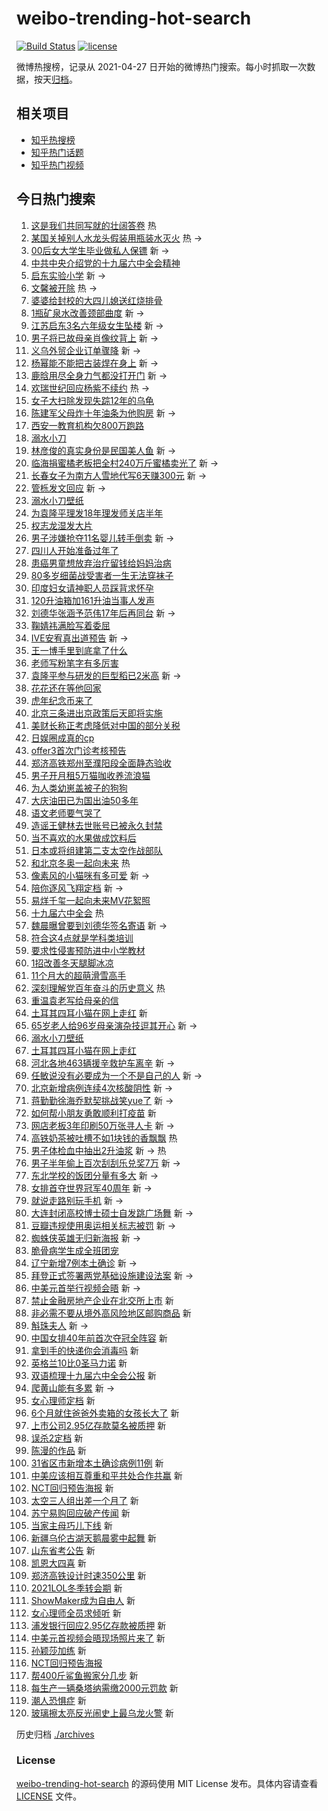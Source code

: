 # weibo-trending-hot-search

[![Build Status](https://github.com/justjavac/weibo-trending-hot-search/workflows/ci/badge.svg?branch=master)](https://github.com/justjavac/weibo-trending-hot-search/actions)
[![license](https://img.shields.io/github/license/justjavac/weibo-trending-hot-search)](https://github.com/justjavac/weibo-trending-hot-search/blob/master/LICENSE)

微博热搜榜，记录从 2021-04-27 日开始的微博热门搜索。每小时抓取一次数据，按天[归档](./archives)。

## 相关项目

- [知乎热搜榜](https://github.com/justjavac/zhihu-trending-top-search)
- [知乎热门话题](https://github.com/justjavac/zhihu-trending-hot-questions)
- [知乎热门视频](https://github.com/justjavac/zhihu-trending-hot-video)

## 今日热门搜索

<!-- BEGIN -->
<!-- 最后更新时间 Tue Nov 16 2021 10:30:18 GMT+0800 (China Standard Time) -->

1. [这是我们共同写就的壮阔答卷](https://s.weibo.com//weibo?q=%23%E8%BF%99%E6%98%AF%E6%88%91%E4%BB%AC%E5%85%B1%E5%90%8C%E5%86%99%E5%B0%B1%E7%9A%84%E5%A3%AE%E9%98%94%E7%AD%94%E5%8D%B7%23&Refer=new_time)
   热
1. [某国关掉别人水龙头假装用瓶装水灭火](https://s.weibo.com//weibo?q=%23%E6%9F%90%E5%9B%BD%E5%85%B3%E6%8E%89%E5%88%AB%E4%BA%BA%E6%B0%B4%E9%BE%99%E5%A4%B4%E5%81%87%E8%A3%85%E7%94%A8%E7%93%B6%E8%A3%85%E6%B0%B4%E7%81%AD%E7%81%AB%23&Refer=top)
   热 ->
1. [00后女大学生毕业做私人保镖](https://s.weibo.com//weibo?q=%2300%E5%90%8E%E5%A5%B3%E5%A4%A7%E5%AD%A6%E7%94%9F%E6%AF%95%E4%B8%9A%E5%81%9A%E7%A7%81%E4%BA%BA%E4%BF%9D%E9%95%96%23&Refer=top)
   新 ->
1. [中共中央介绍党的十九届六中全会精神](https://s.weibo.com//weibo?q=%23%E4%B8%AD%E5%85%B1%E4%B8%AD%E5%A4%AE%E4%BB%8B%E7%BB%8D%E5%85%9A%E7%9A%84%E5%8D%81%E4%B9%9D%E5%B1%8A%E5%85%AD%E4%B8%AD%E5%85%A8%E4%BC%9A%E7%B2%BE%E7%A5%9E%23&Refer=top)
1. [启东实验小学](https://s.weibo.com//weibo?q=%E5%90%AF%E4%B8%9C%E5%AE%9E%E9%AA%8C%E5%B0%8F%E5%AD%A6&Refer=top)
   新 ->
1. [文馨被开除](https://s.weibo.com//weibo?q=%23%E6%96%87%E9%A6%A8%E8%A2%AB%E5%BC%80%E9%99%A4%23&Refer=top)
   热 ->
1. [婆婆给封校的大四儿媳送红烧排骨](https://s.weibo.com//weibo?q=%23%E5%A9%86%E5%A9%86%E7%BB%99%E5%B0%81%E6%A0%A1%E7%9A%84%E5%A4%A7%E5%9B%9B%E5%84%BF%E5%AA%B3%E9%80%81%E7%BA%A2%E7%83%A7%E6%8E%92%E9%AA%A8%23&Refer=top)
1. [1瓶矿泉水改善颈部曲度](https://s.weibo.com//weibo?q=%231%E7%93%B6%E7%9F%BF%E6%B3%89%E6%B0%B4%E6%94%B9%E5%96%84%E9%A2%88%E9%83%A8%E6%9B%B2%E5%BA%A6%23&Refer=top)
   新 ->
1. [江苏启东3名六年级女生坠楼](https://s.weibo.com//weibo?q=%23%E6%B1%9F%E8%8B%8F%E5%90%AF%E4%B8%9C3%E5%90%8D%E5%85%AD%E5%B9%B4%E7%BA%A7%E5%A5%B3%E7%94%9F%E5%9D%A0%E6%A5%BC%23&Refer=top)
   新 ->
1. [男子将已故母亲肖像纹背上](https://s.weibo.com//weibo?q=%23%E7%94%B7%E5%AD%90%E5%B0%86%E5%B7%B2%E6%95%85%E6%AF%8D%E4%BA%B2%E8%82%96%E5%83%8F%E7%BA%B9%E8%83%8C%E4%B8%8A%23&Refer=top)
   新 ->
1. [义乌外贸企业订单骤降](https://s.weibo.com//weibo?q=%23%E4%B9%89%E4%B9%8C%E5%A4%96%E8%B4%B8%E4%BC%81%E4%B8%9A%E8%AE%A2%E5%8D%95%E9%AA%A4%E9%99%8D%23&Refer=top)
   新 ->
1. [杨幂能不能把古装焊在身上](https://s.weibo.com//weibo?q=%23%E6%9D%A8%E5%B9%82%E8%83%BD%E4%B8%8D%E8%83%BD%E6%8A%8A%E5%8F%A4%E8%A3%85%E7%84%8A%E5%9C%A8%E8%BA%AB%E4%B8%8A%23&Refer=top)
   新 ->
1. [鹿晗用尽全身力气都没打开门](https://s.weibo.com//weibo?q=%23%E9%B9%BF%E6%99%97%E7%94%A8%E5%B0%BD%E5%85%A8%E8%BA%AB%E5%8A%9B%E6%B0%94%E9%83%BD%E6%B2%A1%E6%89%93%E5%BC%80%E9%97%A8%23&Refer=top)
   新 ->
1. [欢瑞世纪回应杨紫不续约](https://s.weibo.com//weibo?q=%23%E6%AC%A2%E7%91%9E%E4%B8%96%E7%BA%AA%E5%9B%9E%E5%BA%94%E6%9D%A8%E7%B4%AB%E4%B8%8D%E7%BB%AD%E7%BA%A6%23&Refer=top)
   热 ->
1. [女子大扫除发现失踪12年的乌龟](https://s.weibo.com//weibo?q=%23%E5%A5%B3%E5%AD%90%E5%A4%A7%E6%89%AB%E9%99%A4%E5%8F%91%E7%8E%B0%E5%A4%B1%E8%B8%AA12%E5%B9%B4%E7%9A%84%E4%B9%8C%E9%BE%9F%23&Refer=top)
1. [陈建军父母炸十年油条为他购房](https://s.weibo.com//weibo?q=%23%E9%99%88%E5%BB%BA%E5%86%9B%E7%88%B6%E6%AF%8D%E7%82%B8%E5%8D%81%E5%B9%B4%E6%B2%B9%E6%9D%A1%E4%B8%BA%E4%BB%96%E8%B4%AD%E6%88%BF%23&Refer=top)
   新 ->
1. [西安一教育机构欠800万跑路](https://s.weibo.com//weibo?q=%23%E8%A5%BF%E5%AE%89%E4%B8%80%E6%95%99%E8%82%B2%E6%9C%BA%E6%9E%84%E6%AC%A0800%E4%B8%87%E8%B7%91%E8%B7%AF%23&Refer=top)
1. [溺水小刀](https://s.weibo.com//weibo?q=%E6%BA%BA%E6%B0%B4%E5%B0%8F%E5%88%80&Refer=top)
1. [林彦俊的真实身份是民国美人鱼](https://s.weibo.com//weibo?q=%23%E6%9E%97%E5%BD%A6%E4%BF%8A%E7%9A%84%E7%9C%9F%E5%AE%9E%E8%BA%AB%E4%BB%BD%E6%98%AF%E6%B0%91%E5%9B%BD%E7%BE%8E%E4%BA%BA%E9%B1%BC%23&Refer=top)
   新 ->
1. [临海捐蜜橘老板把全村240万斤蜜橘卖光了](https://s.weibo.com//weibo?q=%23%E4%B8%B4%E6%B5%B7%E6%8D%90%E8%9C%9C%E6%A9%98%E8%80%81%E6%9D%BF%E6%8A%8A%E5%85%A8%E6%9D%91240%E4%B8%87%E6%96%A4%E8%9C%9C%E6%A9%98%E5%8D%96%E5%85%89%E4%BA%86%23&Refer=top)
   新 ->
1. [长春女子为南方人雪地代写6天赚300元](https://s.weibo.com//weibo?q=%23%E9%95%BF%E6%98%A5%E5%A5%B3%E5%AD%90%E4%B8%BA%E5%8D%97%E6%96%B9%E4%BA%BA%E9%9B%AA%E5%9C%B0%E4%BB%A3%E5%86%996%E5%A4%A9%E8%B5%9A300%E5%85%83%23&Refer=top)
   新 ->
1. [管栎发文回应](https://s.weibo.com//weibo?q=%23%E7%AE%A1%E6%A0%8E%E5%8F%91%E6%96%87%E5%9B%9E%E5%BA%94%23&Refer=top)
   新 ->
1. [溺水小刀壁纸](https://s.weibo.com//weibo?q=%E6%BA%BA%E6%B0%B4%E5%B0%8F%E5%88%80%E5%A3%81%E7%BA%B8&Refer=top)
1. [为袁隆平理发18年理发师关店半年](https://s.weibo.com//weibo?q=%23%E4%B8%BA%E8%A2%81%E9%9A%86%E5%B9%B3%E7%90%86%E5%8F%9118%E5%B9%B4%E7%90%86%E5%8F%91%E5%B8%88%E5%85%B3%E5%BA%97%E5%8D%8A%E5%B9%B4%23&Refer=top)
1. [权志龙湿发大片](https://s.weibo.com//weibo?q=%23%E6%9D%83%E5%BF%97%E9%BE%99%E6%B9%BF%E5%8F%91%E5%A4%A7%E7%89%87%23&Refer=top)
1. [男子涉嫌抢夺11名婴儿转手倒卖](https://s.weibo.com//weibo?q=%23%E7%94%B7%E5%AD%90%E6%B6%89%E5%AB%8C%E6%8A%A2%E5%A4%BA11%E5%90%8D%E5%A9%B4%E5%84%BF%E8%BD%AC%E6%89%8B%E5%80%92%E5%8D%96%23&Refer=top)
   新 ->
1. [四川人开始准备过年了](https://s.weibo.com//weibo?q=%23%E5%9B%9B%E5%B7%9D%E4%BA%BA%E5%BC%80%E5%A7%8B%E5%87%86%E5%A4%87%E8%BF%87%E5%B9%B4%E4%BA%86%23&Refer=top)
1. [患癌男童想放弃治疗留钱给妈妈治病](https://s.weibo.com//weibo?q=%23%E6%82%A3%E7%99%8C%E7%94%B7%E7%AB%A5%E6%83%B3%E6%94%BE%E5%BC%83%E6%B2%BB%E7%96%97%E7%95%99%E9%92%B1%E7%BB%99%E5%A6%88%E5%A6%88%E6%B2%BB%E7%97%85%23&Refer=top)
1. [80多岁细菌战受害者一生无法穿袜子](https://s.weibo.com//weibo?q=%2380%E5%A4%9A%E5%B2%81%E7%BB%86%E8%8F%8C%E6%88%98%E5%8F%97%E5%AE%B3%E8%80%85%E4%B8%80%E7%94%9F%E6%97%A0%E6%B3%95%E7%A9%BF%E8%A2%9C%E5%AD%90%23&Refer=top)
1. [印度妇女请神职人员踩背求怀孕](https://s.weibo.com//weibo?q=%23%E5%8D%B0%E5%BA%A6%E5%A6%87%E5%A5%B3%E8%AF%B7%E7%A5%9E%E8%81%8C%E4%BA%BA%E5%91%98%E8%B8%A9%E8%83%8C%E6%B1%82%E6%80%80%E5%AD%95%23&Refer=top)
1. [120升油箱加161升油当事人发声](https://s.weibo.com//weibo?q=%23120%E5%8D%87%E6%B2%B9%E7%AE%B1%E5%8A%A0161%E5%8D%87%E6%B2%B9%E5%BD%93%E4%BA%8B%E4%BA%BA%E5%8F%91%E5%A3%B0%23&Refer=top)
1. [刘德华张涵予范伟17年后再同台](https://s.weibo.com//weibo?q=%23%E5%88%98%E5%BE%B7%E5%8D%8E%E5%BC%A0%E6%B6%B5%E4%BA%88%E8%8C%83%E4%BC%9F17%E5%B9%B4%E5%90%8E%E5%86%8D%E5%90%8C%E5%8F%B0%23&Refer=top)
   新 ->
1. [鞠婧祎满脸写着委屈](https://s.weibo.com//weibo?q=%23%E9%9E%A0%E5%A9%A7%E7%A5%8E%E6%BB%A1%E8%84%B8%E5%86%99%E7%9D%80%E5%A7%94%E5%B1%88%23&Refer=top)
1. [IVE安宥真出道预告](https://s.weibo.com//weibo?q=%23IVE%E5%AE%89%E5%AE%A5%E7%9C%9F%E5%87%BA%E9%81%93%E9%A2%84%E5%91%8A%23&Refer=top)
   新 ->
1. [王一博手里到底拿了什么](https://s.weibo.com//weibo?q=%23%E7%8E%8B%E4%B8%80%E5%8D%9A%E6%89%8B%E9%87%8C%E5%88%B0%E5%BA%95%E6%8B%BF%E4%BA%86%E4%BB%80%E4%B9%88%23&Refer=top)
1. [老师写粉笔字有多厉害](https://s.weibo.com//weibo?q=%23%E8%80%81%E5%B8%88%E5%86%99%E7%B2%89%E7%AC%94%E5%AD%97%E6%9C%89%E5%A4%9A%E5%8E%89%E5%AE%B3%23&Refer=top)
1. [袁隆平参与研发的巨型稻已2米高](https://s.weibo.com//weibo?q=%23%E8%A2%81%E9%9A%86%E5%B9%B3%E5%8F%82%E4%B8%8E%E7%A0%94%E5%8F%91%E7%9A%84%E5%B7%A8%E5%9E%8B%E7%A8%BB%E5%B7%B22%E7%B1%B3%E9%AB%98%23&Refer=top)
   新 ->
1. [花花还在等他回家](https://s.weibo.com//weibo?q=%23%E8%8A%B1%E8%8A%B1%E8%BF%98%E5%9C%A8%E7%AD%89%E4%BB%96%E5%9B%9E%E5%AE%B6%23&Refer=top)
1. [虎年纪念币来了](https://s.weibo.com//weibo?q=%23%E8%99%8E%E5%B9%B4%E7%BA%AA%E5%BF%B5%E5%B8%81%E6%9D%A5%E4%BA%86%23&Refer=top)
1. [北京三条进出京政策后天即将实施](https://s.weibo.com//weibo?q=%23%E5%8C%97%E4%BA%AC%E4%B8%89%E6%9D%A1%E8%BF%9B%E5%87%BA%E4%BA%AC%E6%94%BF%E7%AD%96%E5%90%8E%E5%A4%A9%E5%8D%B3%E5%B0%86%E5%AE%9E%E6%96%BD%23&Refer=top)
1. [美财长称正考虑降低对中国的部分关税](https://s.weibo.com//weibo?q=%23%E7%BE%8E%E8%B4%A2%E9%95%BF%E7%A7%B0%E6%AD%A3%E8%80%83%E8%99%91%E9%99%8D%E4%BD%8E%E5%AF%B9%E4%B8%AD%E5%9B%BD%E7%9A%84%E9%83%A8%E5%88%86%E5%85%B3%E7%A8%8E%23&Refer=top)
1. [日娱圈成真的cp](https://s.weibo.com//weibo?q=%23%E6%97%A5%E5%A8%B1%E5%9C%88%E6%88%90%E7%9C%9F%E7%9A%84cp%23&Refer=top)
1. [offer3首次门诊考核预告](https://s.weibo.com//weibo?q=%23offer3%E9%A6%96%E6%AC%A1%E9%97%A8%E8%AF%8A%E8%80%83%E6%A0%B8%E9%A2%84%E5%91%8A%23&Refer=top)
1. [郑济高铁郑州至濮阳段全面静态验收](https://s.weibo.com//weibo?q=%23%E9%83%91%E6%B5%8E%E9%AB%98%E9%93%81%E9%83%91%E5%B7%9E%E8%87%B3%E6%BF%AE%E9%98%B3%E6%AE%B5%E5%85%A8%E9%9D%A2%E9%9D%99%E6%80%81%E9%AA%8C%E6%94%B6%23&Refer=top)
1. [男子开月租5万猫咖收养流浪猫](https://s.weibo.com//weibo?q=%23%E7%94%B7%E5%AD%90%E5%BC%80%E6%9C%88%E7%A7%9F5%E4%B8%87%E7%8C%AB%E5%92%96%E6%94%B6%E5%85%BB%E6%B5%81%E6%B5%AA%E7%8C%AB%23&Refer=top)
1. [为人类幼崽盖被子的狗狗](https://s.weibo.com//weibo?q=%23%E4%B8%BA%E4%BA%BA%E7%B1%BB%E5%B9%BC%E5%B4%BD%E7%9B%96%E8%A2%AB%E5%AD%90%E7%9A%84%E7%8B%97%E7%8B%97%23&Refer=top)
1. [大庆油田已为国出油50多年](https://s.weibo.com//weibo?q=%23%E5%A4%A7%E5%BA%86%E6%B2%B9%E7%94%B0%E5%B7%B2%E4%B8%BA%E5%9B%BD%E5%87%BA%E6%B2%B950%E5%A4%9A%E5%B9%B4%23&Refer=top)
1. [语文老师要气哭了](https://s.weibo.com//weibo?q=%23%E8%AF%AD%E6%96%87%E8%80%81%E5%B8%88%E8%A6%81%E6%B0%94%E5%93%AD%E4%BA%86%23&Refer=top)
1. [造谣王健林去世账号已被永久封禁](https://s.weibo.com//weibo?q=%23%E9%80%A0%E8%B0%A3%E7%8E%8B%E5%81%A5%E6%9E%97%E5%8E%BB%E4%B8%96%E8%B4%A6%E5%8F%B7%E5%B7%B2%E8%A2%AB%E6%B0%B8%E4%B9%85%E5%B0%81%E7%A6%81%23&Refer=top)
1. [当不喜欢的水果做成饮料后](https://s.weibo.com//weibo?q=%23%E5%BD%93%E4%B8%8D%E5%96%9C%E6%AC%A2%E7%9A%84%E6%B0%B4%E6%9E%9C%E5%81%9A%E6%88%90%E9%A5%AE%E6%96%99%E5%90%8E%23&Refer=top)
1. [日本或将组建第二支太空作战部队](https://s.weibo.com//weibo?q=%23%E6%97%A5%E6%9C%AC%E6%88%96%E5%B0%86%E7%BB%84%E5%BB%BA%E7%AC%AC%E4%BA%8C%E6%94%AF%E5%A4%AA%E7%A9%BA%E4%BD%9C%E6%88%98%E9%83%A8%E9%98%9F%23&Refer=top)
1. [和北京冬奥一起向未来](https://s.weibo.com//weibo?q=%23%E5%92%8C%E5%8C%97%E4%BA%AC%E5%86%AC%E5%A5%A5%E4%B8%80%E8%B5%B7%E5%90%91%E6%9C%AA%E6%9D%A5%23&Refer=new_time)
   热
1. [像素风的小猫咪有多可爱](https://s.weibo.com//weibo?q=%23%E5%83%8F%E7%B4%A0%E9%A3%8E%E7%9A%84%E5%B0%8F%E7%8C%AB%E5%92%AA%E6%9C%89%E5%A4%9A%E5%8F%AF%E7%88%B1%23&Refer=top)
   新 ->
1. [陪你逐风飞翔定档](https://s.weibo.com//weibo?q=%23%E9%99%AA%E4%BD%A0%E9%80%90%E9%A3%8E%E9%A3%9E%E7%BF%94%E5%AE%9A%E6%A1%A3%23&Refer=top)
   新 ->
1. [易烊千玺一起向未来MV花絮照](https://s.weibo.com//weibo?q=%23%E6%98%93%E7%83%8A%E5%8D%83%E7%8E%BA%E4%B8%80%E8%B5%B7%E5%90%91%E6%9C%AA%E6%9D%A5MV%E8%8A%B1%E7%B5%AE%E7%85%A7%23&Refer=top)
1. [十九届六中全会](https://s.weibo.com//weibo?q=%23%E5%8D%81%E4%B9%9D%E5%B1%8A%E5%85%AD%E4%B8%AD%E5%85%A8%E4%BC%9A%23&Refer=new_time)
   热
1. [魏晨曝曾要到刘德华签名寄语](https://s.weibo.com//weibo?q=%23%E9%AD%8F%E6%99%A8%E6%9B%9D%E6%9B%BE%E8%A6%81%E5%88%B0%E5%88%98%E5%BE%B7%E5%8D%8E%E7%AD%BE%E5%90%8D%E5%AF%84%E8%AF%AD%23&Refer=top)
   新 ->
1. [符合这4点就是学科类培训](https://s.weibo.com//weibo?q=%23%E7%AC%A6%E5%90%88%E8%BF%994%E7%82%B9%E5%B0%B1%E6%98%AF%E5%AD%A6%E7%A7%91%E7%B1%BB%E5%9F%B9%E8%AE%AD%23&Refer=top)
1. [要求性侵害预防进中小学教材](https://s.weibo.com//weibo?q=%23%E8%A6%81%E6%B1%82%E6%80%A7%E4%BE%B5%E5%AE%B3%E9%A2%84%E9%98%B2%E8%BF%9B%E4%B8%AD%E5%B0%8F%E5%AD%A6%E6%95%99%E6%9D%90%23&Refer=top)
1. [1招改善冬天腿脚冰凉](https://s.weibo.com//weibo?q=%231%E6%8B%9B%E6%94%B9%E5%96%84%E5%86%AC%E5%A4%A9%E8%85%BF%E8%84%9A%E5%86%B0%E5%87%89%23&Refer=top)
1. [11个月大的超萌滑雪高手](https://s.weibo.com//weibo?q=%2311%E4%B8%AA%E6%9C%88%E5%A4%A7%E7%9A%84%E8%B6%85%E8%90%8C%E6%BB%91%E9%9B%AA%E9%AB%98%E6%89%8B%23&Refer=top)
1. [深刻理解党百年奋斗的历史意义](https://s.weibo.com//weibo?q=%23%E6%B7%B1%E5%88%BB%E7%90%86%E8%A7%A3%E5%85%9A%E7%99%BE%E5%B9%B4%E5%A5%8B%E6%96%97%E7%9A%84%E5%8E%86%E5%8F%B2%E6%84%8F%E4%B9%89%23&Refer=new_time)
   热
1. [重温袁老写给母亲的信](https://s.weibo.com//weibo?q=%23%E9%87%8D%E6%B8%A9%E8%A2%81%E8%80%81%E5%86%99%E7%BB%99%E6%AF%8D%E4%BA%B2%E7%9A%84%E4%BF%A1%23&Refer=top)
1. [土耳其四耳小猫在网上走红](https://s.weibo.com//weibo?q=%E5%9C%9F%E8%80%B3%E5%85%B6%E5%9B%9B%E8%80%B3%E5%B0%8F%E7%8C%AB%E5%9C%A8%E7%BD%91%E4%B8%8A%E8%B5%B0%E7%BA%A2&Refer=top)
   新
1. [65岁老人给96岁母亲演杂技逗其开心](https://s.weibo.com//weibo?q=%2365%E5%B2%81%E8%80%81%E4%BA%BA%E7%BB%9996%E5%B2%81%E6%AF%8D%E4%BA%B2%E6%BC%94%E6%9D%82%E6%8A%80%E9%80%97%E5%85%B6%E5%BC%80%E5%BF%83%23&Refer=top)
   新 ->
1. [溺水小刀壁纸](https://s.weibo.com//weibo?q=%23%E6%BA%BA%E6%B0%B4%E5%B0%8F%E5%88%80%E5%A3%81%E7%BA%B8%23&Refer=top)
1. [土耳其四耳小猫在网上走红](https://s.weibo.com//weibo?q=%23%E5%9C%9F%E8%80%B3%E5%85%B6%E5%9B%9B%E8%80%B3%E5%B0%8F%E7%8C%AB%E5%9C%A8%E7%BD%91%E4%B8%8A%E8%B5%B0%E7%BA%A2%23&Refer=top)
1. [河北各地463辆援辛救护车离辛](https://s.weibo.com//weibo?q=%23%E6%B2%B3%E5%8C%97%E5%90%84%E5%9C%B0463%E8%BE%86%E6%8F%B4%E8%BE%9B%E6%95%91%E6%8A%A4%E8%BD%A6%E7%A6%BB%E8%BE%9B%23&Refer=top)
   新 ->
1. [任敏说没有必要成为一个不是自己的人](https://s.weibo.com//weibo?q=%23%E4%BB%BB%E6%95%8F%E8%AF%B4%E6%B2%A1%E6%9C%89%E5%BF%85%E8%A6%81%E6%88%90%E4%B8%BA%E4%B8%80%E4%B8%AA%E4%B8%8D%E6%98%AF%E8%87%AA%E5%B7%B1%E7%9A%84%E4%BA%BA%23&Refer=top)
   新 ->
1. [北京新增病例连续4次核酸阴性](https://s.weibo.com//weibo?q=%23%E5%8C%97%E4%BA%AC%E6%96%B0%E5%A2%9E%E7%97%85%E4%BE%8B%E8%BF%9E%E7%BB%AD4%E6%AC%A1%E6%A0%B8%E9%85%B8%E9%98%B4%E6%80%A7%23&Refer=top)
   新 ->
1. [蒋勤勤徐海乔默契挑战笑yue了](https://s.weibo.com//weibo?q=%23%E8%92%8B%E5%8B%A4%E5%8B%A4%E5%BE%90%E6%B5%B7%E4%B9%94%E9%BB%98%E5%A5%91%E6%8C%91%E6%88%98%E7%AC%91yue%E4%BA%86%23&Refer=top)
   新 ->
1. [如何帮小朋友勇敢顺利打疫苗](https://s.weibo.com//weibo?q=%23%E5%A6%82%E4%BD%95%E5%B8%AE%E5%B0%8F%E6%9C%8B%E5%8F%8B%E5%8B%87%E6%95%A2%E9%A1%BA%E5%88%A9%E6%89%93%E7%96%AB%E8%8B%97%23&Refer=top)
   新
1. [网店老板3年印刷50万张寻人卡](https://s.weibo.com//weibo?q=%23%E7%BD%91%E5%BA%97%E8%80%81%E6%9D%BF3%E5%B9%B4%E5%8D%B0%E5%88%B750%E4%B8%87%E5%BC%A0%E5%AF%BB%E4%BA%BA%E5%8D%A1%23&Refer=top)
   新 ->
1. [高铁奶茶被吐槽不如1块钱的香飘飘](https://s.weibo.com//weibo?q=%23%E9%AB%98%E9%93%81%E5%A5%B6%E8%8C%B6%E8%A2%AB%E5%90%90%E6%A7%BD%E4%B8%8D%E5%A6%821%E5%9D%97%E9%92%B1%E7%9A%84%E9%A6%99%E9%A3%98%E9%A3%98%23&Refer=top)
   热
1. [男子体检血中抽出2升油浆](https://s.weibo.com//weibo?q=%23%E7%94%B7%E5%AD%90%E4%BD%93%E6%A3%80%E8%A1%80%E4%B8%AD%E6%8A%BD%E5%87%BA2%E5%8D%87%E6%B2%B9%E6%B5%86%23&Refer=top)
   新 -> 热
1. [男子半年偷上百次刮刮乐兑奖7万](https://s.weibo.com//weibo?q=%23%E7%94%B7%E5%AD%90%E5%8D%8A%E5%B9%B4%E5%81%B7%E4%B8%8A%E7%99%BE%E6%AC%A1%E5%88%AE%E5%88%AE%E4%B9%90%E5%85%91%E5%A5%967%E4%B8%87%23&Refer=top)
   新 ->
1. [东北学校的饭团分量有多大](https://s.weibo.com//weibo?q=%23%E4%B8%9C%E5%8C%97%E5%AD%A6%E6%A0%A1%E7%9A%84%E9%A5%AD%E5%9B%A2%E5%88%86%E9%87%8F%E6%9C%89%E5%A4%9A%E5%A4%A7%23&Refer=top)
   新 ->
1. [女排首夺世界冠军40周年](https://s.weibo.com//weibo?q=%23%E5%A5%B3%E6%8E%92%E9%A6%96%E5%A4%BA%E4%B8%96%E7%95%8C%E5%86%A0%E5%86%9B40%E5%91%A8%E5%B9%B4%23&Refer=top)
   新 ->
1. [就说走路别玩手机](https://s.weibo.com//weibo?q=%23%E5%B0%B1%E8%AF%B4%E8%B5%B0%E8%B7%AF%E5%88%AB%E7%8E%A9%E6%89%8B%E6%9C%BA%23&Refer=top)
   新 ->
1. [大连封闭高校博士硕士自发跳广场舞](https://s.weibo.com//weibo?q=%23%E5%A4%A7%E8%BF%9E%E5%B0%81%E9%97%AD%E9%AB%98%E6%A0%A1%E5%8D%9A%E5%A3%AB%E7%A1%95%E5%A3%AB%E8%87%AA%E5%8F%91%E8%B7%B3%E5%B9%BF%E5%9C%BA%E8%88%9E%23&Refer=top)
   新 ->
1. [豆瓣违规使用奥运相关标志被罚](https://s.weibo.com//weibo?q=%23%E8%B1%86%E7%93%A3%E8%BF%9D%E8%A7%84%E4%BD%BF%E7%94%A8%E5%A5%A5%E8%BF%90%E7%9B%B8%E5%85%B3%E6%A0%87%E5%BF%97%E8%A2%AB%E7%BD%9A%23&Refer=top)
   新 ->
1. [蜘蛛侠英雄无归新海报](https://s.weibo.com//weibo?q=%23%E8%9C%98%E8%9B%9B%E4%BE%A0%E8%8B%B1%E9%9B%84%E6%97%A0%E5%BD%92%E6%96%B0%E6%B5%B7%E6%8A%A5%23&Refer=top)
   新 ->
1. [脆骨病学生成全班团宠](https://s.weibo.com//weibo?q=%23%E8%84%86%E9%AA%A8%E7%97%85%E5%AD%A6%E7%94%9F%E6%88%90%E5%85%A8%E7%8F%AD%E5%9B%A2%E5%AE%A0%23&Refer=top)
1. [辽宁新增7例本土确诊](https://s.weibo.com//weibo?q=%23%E8%BE%BD%E5%AE%81%E6%96%B0%E5%A2%9E7%E4%BE%8B%E6%9C%AC%E5%9C%9F%E7%A1%AE%E8%AF%8A%23&Refer=top)
   新 ->
1. [拜登正式签署两党基础设施建设法案](https://s.weibo.com//weibo?q=%23%E6%8B%9C%E7%99%BB%E6%AD%A3%E5%BC%8F%E7%AD%BE%E7%BD%B2%E4%B8%A4%E5%85%9A%E5%9F%BA%E7%A1%80%E8%AE%BE%E6%96%BD%E5%BB%BA%E8%AE%BE%E6%B3%95%E6%A1%88%23&Refer=top)
   新 ->
1. [中美元首举行视频会晤](https://s.weibo.com//weibo?q=%23%E4%B8%AD%E7%BE%8E%E5%85%83%E9%A6%96%E4%B8%BE%E8%A1%8C%E8%A7%86%E9%A2%91%E4%BC%9A%E6%99%A4%23&Refer=top)
   新 ->
1. [禁止金融房地产企业在北交所上市](https://s.weibo.com//weibo?q=%23%E7%A6%81%E6%AD%A2%E9%87%91%E8%9E%8D%E6%88%BF%E5%9C%B0%E4%BA%A7%E4%BC%81%E4%B8%9A%E5%9C%A8%E5%8C%97%E4%BA%A4%E6%89%80%E4%B8%8A%E5%B8%82%23&Refer=top)
   新
1. [非必需不要从境外高风险地区邮购商品](https://s.weibo.com//weibo?q=%23%E9%9D%9E%E5%BF%85%E9%9C%80%E4%B8%8D%E8%A6%81%E4%BB%8E%E5%A2%83%E5%A4%96%E9%AB%98%E9%A3%8E%E9%99%A9%E5%9C%B0%E5%8C%BA%E9%82%AE%E8%B4%AD%E5%95%86%E5%93%81%23&Refer=top)
   新
1. [斛珠夫人](https://s.weibo.com//weibo?q=%E6%96%9B%E7%8F%A0%E5%A4%AB%E4%BA%BA&Refer=top)
   新 ->
1. [中国女排40年前首次夺冠全阵容](https://s.weibo.com//weibo?q=%23%E4%B8%AD%E5%9B%BD%E5%A5%B3%E6%8E%9240%E5%B9%B4%E5%89%8D%E9%A6%96%E6%AC%A1%E5%A4%BA%E5%86%A0%E5%85%A8%E9%98%B5%E5%AE%B9%23&Refer=top)
   新
1. [拿到手的快递你会消毒吗](https://s.weibo.com//weibo?q=%23%E6%8B%BF%E5%88%B0%E6%89%8B%E7%9A%84%E5%BF%AB%E9%80%92%E4%BD%A0%E4%BC%9A%E6%B6%88%E6%AF%92%E5%90%97%23&Refer=top)
   新
1. [英格兰10比0圣马力诺](https://s.weibo.com//weibo?q=%23%E8%8B%B1%E6%A0%BC%E5%85%B010%E6%AF%940%E5%9C%A3%E9%A9%AC%E5%8A%9B%E8%AF%BA%23&Refer=top)
   新
1. [双语梳理十九届六中全会公报](https://s.weibo.com//weibo?q=%23%E5%8F%8C%E8%AF%AD%E6%A2%B3%E7%90%86%E5%8D%81%E4%B9%9D%E5%B1%8A%E5%85%AD%E4%B8%AD%E5%85%A8%E4%BC%9A%E5%85%AC%E6%8A%A5%23&Refer=top)
   新
1. [爬黄山能有多累](https://s.weibo.com//weibo?q=%23%E7%88%AC%E9%BB%84%E5%B1%B1%E8%83%BD%E6%9C%89%E5%A4%9A%E7%B4%AF%23&Refer=top)
   新 ->
1. [女心理师定档](https://s.weibo.com//weibo?q=%23%E5%A5%B3%E5%BF%83%E7%90%86%E5%B8%88%E5%AE%9A%E6%A1%A3%23&Refer=top)
   新
1. [6个月就住爸爸外卖箱的女孩长大了](https://s.weibo.com//weibo?q=%236%E4%B8%AA%E6%9C%88%E5%B0%B1%E4%BD%8F%E7%88%B8%E7%88%B8%E5%A4%96%E5%8D%96%E7%AE%B1%E7%9A%84%E5%A5%B3%E5%AD%A9%E9%95%BF%E5%A4%A7%E4%BA%86%23&Refer=top)
   新
1. [上市公司2.95亿存款莫名被质押](https://s.weibo.com//weibo?q=%23%E4%B8%8A%E5%B8%82%E5%85%AC%E5%8F%B82.95%E4%BA%BF%E5%AD%98%E6%AC%BE%E8%8E%AB%E5%90%8D%E8%A2%AB%E8%B4%A8%E6%8A%BC%23&Refer=top)
   新
1. [误杀2定档](https://s.weibo.com//weibo?q=%23%E8%AF%AF%E6%9D%802%E5%AE%9A%E6%A1%A3%23&Refer=top)
   新
1. [陈漫的作品](https://s.weibo.com//weibo?q=%E9%99%88%E6%BC%AB%E7%9A%84%E4%BD%9C%E5%93%81&Refer=top)
   新
1. [31省区市新增本土确诊病例11例](https://s.weibo.com//weibo?q=%2331%E7%9C%81%E5%8C%BA%E5%B8%82%E6%96%B0%E5%A2%9E%E6%9C%AC%E5%9C%9F%E7%A1%AE%E8%AF%8A%E7%97%85%E4%BE%8B11%E4%BE%8B%23&Refer=top)
   新
1. [中美应该相互尊重和平共处合作共赢](https://s.weibo.com//weibo?q=%23%E4%B8%AD%E7%BE%8E%E5%BA%94%E8%AF%A5%E7%9B%B8%E4%BA%92%E5%B0%8A%E9%87%8D%E5%92%8C%E5%B9%B3%E5%85%B1%E5%A4%84%E5%90%88%E4%BD%9C%E5%85%B1%E8%B5%A2%23&Refer=top)
   新
1. [NCT回归预告海报](https://s.weibo.com//weibo?q=NCT%E5%9B%9E%E5%BD%92%E9%A2%84%E5%91%8A%E6%B5%B7%E6%8A%A5&Refer=top)
   新
1. [太空三人组出差一个月了](https://s.weibo.com//weibo?q=%23%E5%A4%AA%E7%A9%BA%E4%B8%89%E4%BA%BA%E7%BB%84%E5%87%BA%E5%B7%AE%E4%B8%80%E4%B8%AA%E6%9C%88%E4%BA%86%23&Refer=top)
   新
1. [苏宁易购回应破产传闻](https://s.weibo.com//weibo?q=%23%E8%8B%8F%E5%AE%81%E6%98%93%E8%B4%AD%E5%9B%9E%E5%BA%94%E7%A0%B4%E4%BA%A7%E4%BC%A0%E9%97%BB%23&Refer=top)
   新
1. [当家主母巧儿下线](https://s.weibo.com//weibo?q=%23%E5%BD%93%E5%AE%B6%E4%B8%BB%E6%AF%8D%E5%B7%A7%E5%84%BF%E4%B8%8B%E7%BA%BF%23&Refer=top)
   新
1. [新疆乌伦古湖天鹅晨雾中起舞](https://s.weibo.com//weibo?q=%23%E6%96%B0%E7%96%86%E4%B9%8C%E4%BC%A6%E5%8F%A4%E6%B9%96%E5%A4%A9%E9%B9%85%E6%99%A8%E9%9B%BE%E4%B8%AD%E8%B5%B7%E8%88%9E%23&Refer=top)
   新
1. [山东省考公告](https://s.weibo.com//weibo?q=%E5%B1%B1%E4%B8%9C%E7%9C%81%E8%80%83%E5%85%AC%E5%91%8A&Refer=top)
   新
1. [凯恩大四喜](https://s.weibo.com//weibo?q=%23%E5%87%AF%E6%81%A9%E5%A4%A7%E5%9B%9B%E5%96%9C%23&Refer=top)
   新
1. [郑济高铁设计时速350公里](https://s.weibo.com//weibo?q=%23%E9%83%91%E6%B5%8E%E9%AB%98%E9%93%81%E8%AE%BE%E8%AE%A1%E6%97%B6%E9%80%9F350%E5%85%AC%E9%87%8C%23&Refer=top)
   新
1. [2021LOL冬季转会期](https://s.weibo.com//weibo?q=%232021LOL%E5%86%AC%E5%AD%A3%E8%BD%AC%E4%BC%9A%E6%9C%9F%23&Refer=top)
   新
1. [ShowMaker成为自由人](https://s.weibo.com//weibo?q=%23ShowMaker%E6%88%90%E4%B8%BA%E8%87%AA%E7%94%B1%E4%BA%BA%23&Refer=top)
   新
1. [女心理师全员求倾听](https://s.weibo.com//weibo?q=%23%E5%A5%B3%E5%BF%83%E7%90%86%E5%B8%88%E5%85%A8%E5%91%98%E6%B1%82%E5%80%BE%E5%90%AC%23&Refer=top)
   新
1. [浦发银行回应2.95亿存款被质押](https://s.weibo.com//weibo?q=%23%E6%B5%A6%E5%8F%91%E9%93%B6%E8%A1%8C%E5%9B%9E%E5%BA%942.95%E4%BA%BF%E5%AD%98%E6%AC%BE%E8%A2%AB%E8%B4%A8%E6%8A%BC%23&Refer=top)
   新
1. [中美元首视频会晤现场照片来了](https://s.weibo.com//weibo?q=%23%E4%B8%AD%E7%BE%8E%E5%85%83%E9%A6%96%E8%A7%86%E9%A2%91%E4%BC%9A%E6%99%A4%E7%8E%B0%E5%9C%BA%E7%85%A7%E7%89%87%E6%9D%A5%E4%BA%86%23&Refer=top)
   新
1. [孙颖莎加练](https://s.weibo.com//weibo?q=%23%E5%AD%99%E9%A2%96%E8%8E%8E%E5%8A%A0%E7%BB%83%23&Refer=top)
   新
1. [NCT回归预告海报](https://s.weibo.com//weibo?q=%23NCT%E5%9B%9E%E5%BD%92%E9%A2%84%E5%91%8A%E6%B5%B7%E6%8A%A5%23&Refer=top)
1. [帮400斤鲨鱼搬家分几步](https://s.weibo.com//weibo?q=%23%E5%B8%AE400%E6%96%A4%E9%B2%A8%E9%B1%BC%E6%90%AC%E5%AE%B6%E5%88%86%E5%87%A0%E6%AD%A5%23&Refer=top)
   新
1. [每生产一辆桑塔纳需缴2000元罚款](https://s.weibo.com//weibo?q=%23%E6%AF%8F%E7%94%9F%E4%BA%A7%E4%B8%80%E8%BE%86%E6%A1%91%E5%A1%94%E7%BA%B3%E9%9C%80%E7%BC%B42000%E5%85%83%E7%BD%9A%E6%AC%BE%23&Refer=top)
   新
1. [潮人恐惧症](https://s.weibo.com//weibo?q=%E6%BD%AE%E4%BA%BA%E6%81%90%E6%83%A7%E7%97%87&Refer=top)
   新
1. [玻璃擦太亮反光闹史上最乌龙火警](https://s.weibo.com//weibo?q=%23%E7%8E%BB%E7%92%83%E6%93%A6%E5%A4%AA%E4%BA%AE%E5%8F%8D%E5%85%89%E9%97%B9%E5%8F%B2%E4%B8%8A%E6%9C%80%E4%B9%8C%E9%BE%99%E7%81%AB%E8%AD%A6%23&Refer=top)
   新

<!-- END -->

历史归档 [./archives](./archives)

### License

[weibo-trending-hot-search](https://github.com/justjavac/weibo-trending-hot-search)
的源码使用 MIT License 发布。具体内容请查看 [LICENSE](./LICENSE) 文件。
